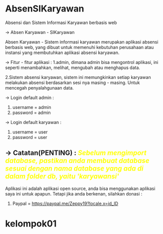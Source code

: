 # AbsenSIKaryawan
Absensi dan Sistem Informasi Karyawan berbasis web


-> Absen Karyawan - SIKaryawan

Absen Karyawan - Sistem informasi karyawan merupakan aplikasi absensi berbasis web, yang dibuat untuk memenuhi kebutuhan perusahaan atau instansi yang membutuhkan aplikasi absensi karyawan.

-> Fitur - fitur aplikasi : 
1.admin, dimana admin bisa mengontrol aplikasi, ini seperti menambahkan, melihat, mengubah atau menghapus data.

2.Sistem absensi karyawan, sistem ini memungkinkan setiap karyawan melakukan absensi berdasarkan sesi nya masing - masing.  Untuk mencegah penyalahgunaan data.

-> Login default admin : 
  1. username = admin
  2. password = admin
  
-> Login default karyawan : 
  1. username = user
  2. password = user
  
-> Catatan(PENTING) :
    <i style="color: yellow;">Sebelum mengimport database, pastikan anda membuat database sesuai dengan nama database yang ada di dalam folder db, yaitu 'karyawansi'</i>
--------------------------------------------------------------------------------------------------------------------------------------------------------------------
Aplikasi ini adalah aplikasi open source, anda bisa menggunakan aplikasi saya ini untuk apapun. 
Tetapi jika anda berkenan, silahkan donasi :
1. Paypal = https://paypal.me/Zeppy19?locale.x=id_ID
# kelompok01
